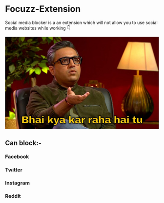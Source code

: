 # Focuzz-Extension



Social media blocker is a an extension which will not allow you to use social media websites while working 👇

![Demo Photo](./assets/banner.jpg)

## Can block:-
### Facebook
### Twitter
### Instagram
### Reddit
